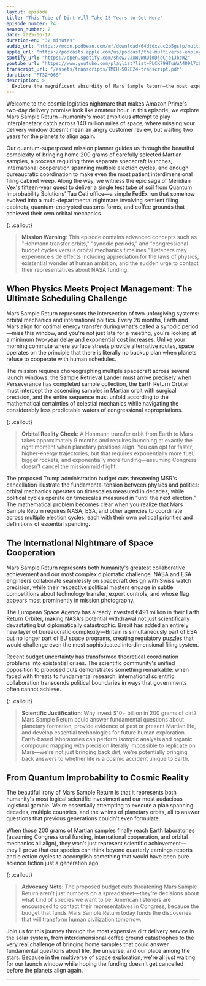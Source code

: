 ```yaml
---
layout: episode
title: "This Tube of Dirt Will Take 15 Years to Get Here"
episode_number: 24
season_number: 2
date: 2025-06-17
duration-en: "32 minutes"
audio_url: "https://mcdn.podbean.com/mf/download/64dtdxzuc2b5gstp/multiverse-employee-handbook-s02e24-this-tube-of-dirt-will-take-15-years-to-get-here.mp3"
apple_url: "https://podcasts.apple.com/us/podcast/the-multiverse-employee-handbook/id1764134739"
spotify_url: "https://open.spotify.com/show/2JxWJWRUjmDjoCje1JbcWZ"
youtube_url: "https://www.youtube.com/playlist?list=PLCK79HTuWuA409l7x6iRN_icn0xZFzamp"
transcript_url: "/assets/transcripts/TMEH-S02E24-transcript.pdf"
duration: "PT32M06S"
description: >
  Explore the magnificent absurdity of Mars Sample Return—the most expensive dirt delivery service in the solar system. From launch windows that only open every 26 months to international cooperation spanning decades, discover why bringing home 200 grams of Martian soil requires more coordination than most peace treaties and the patience of geological timescales.
---
```


Welcome to the cosmic logistics nightmare that makes Amazon Prime's two-day delivery promise look like amateur hour. In this episode, we explore Mars Sample Return—humanity's most ambitious attempt to play interplanetary catch across 140 million miles of space, where missing your delivery window doesn't mean an angry customer review, but waiting two years for the planets to align again.

Our quantum-superposed mission planner guides us through the beautiful complexity of bringing home 200 grams of carefully selected Martian samples, a process requiring three separate spacecraft launches, international cooperation spanning multiple election cycles, and enough bureaucratic coordination to make even the most patient interdimensional filing cabinet weep. Along the way, we witness the epic saga of Meridian Vex's fifteen-year quest to deliver a single test tube of soil from Quantum Improbability Solutions' Tau Ceti office—a simple FedEx run that somehow evolved into a multi-departmental nightmare involving sentient filing cabinets, quantum-encrypted customs forms, and coffee grounds that achieved their own orbital mechanics.

{: .callout}
> **Mission Warning**: This episode contains advanced concepts such as "Hohmann transfer orbits," "synodic periods," and "congressional budget cycles versus orbital mechanics timelines." Listeners may experience side effects including appreciation for the laws of physics, existential wonder at human ambition, and the sudden urge to contact their representatives about NASA funding.

## When Physics Meets Project Management: The Ultimate Scheduling Challenge

Mars Sample Return represents the intersection of two unforgiving systems: orbital mechanics and international politics. Every 26 months, Earth and Mars align for optimal energy transfer during what's called a synodic period—miss this window, and you're not just late for a meeting, you're looking at a minimum two-year delay and exponential cost increases. Unlike your morning commute where surface streets provide alternative routes, space operates on the principle that there is literally no backup plan when planets refuse to cooperate with human schedules.

The mission requires choreographing multiple spacecraft across several launch windows: the Sample Retrieval Lander must arrive precisely when Perseverance has completed sample collection, the Earth Return Orbiter must intercept the ascending samples in Martian orbit with surgical precision, and the entire sequence must unfold according to the mathematical certainties of celestial mechanics while navigating the considerably less predictable waters of congressional appropriations.

{: .callout}
> **Orbital Reality Check**: A Hohmann transfer orbit from Earth to Mars takes approximately 9 months and requires launching at exactly the right moment when planetary positions align. You can opt for faster, higher-energy trajectories, but that requires exponentially more fuel, bigger rockets, and exponentially more funding—assuming Congress doesn't cancel the mission mid-flight.

The proposed Trump administration budget cuts threatening MSR's cancellation illustrate the fundamental tension between physics and politics: orbital mechanics operates on timescales measured in decades, while political cycles operate on timescales measured in "until the next election." The mathematical problem becomes clear when you realize that Mars Sample Return requires NASA, ESA, and other agencies to coordinate across multiple election cycles, each with their own political priorities and definitions of essential spending.

## The International Nightmare of Space Cooperation

Mars Sample Return represents both humanity's greatest collaborative achievement and our most complex diplomatic challenge. NASA and ESA engineers collaborate seamlessly on spacecraft design with Swiss watch precision, while their respective political masters engage in subtle competitions about technology transfer, export controls, and whose flag appears most prominently in mission photography.

The European Space Agency has already invested €491 million in their Earth Return Orbiter, making NASA's potential withdrawal not just scientifically devastating but diplomatically catastrophic. Brexit has added an entirely new layer of bureaucratic complexity—Britain is simultaneously part of ESA but no longer part of EU space programs, creating regulatory puzzles that would challenge even the most sophisticated interdimensional filing system.

Recent budget uncertainty has transformed theoretical coordination problems into existential crises. The scientific community's unified opposition to proposed cuts demonstrates something remarkable: when faced with threats to fundamental research, international scientific collaboration transcends political boundaries in ways that governments often cannot achieve.

{: .callout}
> **Scientific Justification**: Why invest $10+ billion in 200 grams of dirt? Mars Sample Return could answer fundamental questions about planetary formation, provide evidence of past or present Martian life, and develop essential technologies for future human exploration. Earth-based laboratories can perform isotopic analysis and organic compound mapping with precision literally impossible to replicate on Mars—we're not just bringing back dirt, we're potentially bringing back answers to whether life is a cosmic accident unique to Earth.

## From Quantum Improbability to Cosmic Reality

The beautiful irony of Mars Sample Return is that it represents both humanity's most logical scientific investment and our most audacious logistical gamble. We're essentially attempting to execute a plan spanning decades, multiple countries, and the whims of planetary orbits, all to answer questions that previous generations couldn't even formulate.

When those 200 grams of Martian samples finally reach Earth laboratories (assuming Congressional funding, international cooperation, and orbital mechanics all align), they won't just represent scientific achievement—they'll prove that our species can think beyond quarterly earnings reports and election cycles to accomplish something that would have been pure science fiction just a generation ago.

{: .callout}
> **Advocacy Note**: The proposed budget cuts threatening Mars Sample Return aren't just numbers on a spreadsheet—they're decisions about what kind of species we want to be. American listeners are encouraged to contact their representatives in Congress, because the budget that funds Mars Sample Return today funds the discoveries that will transform human civilization tomorrow.

Join us for this journey through the most expensive dirt delivery service in the solar system, from interdimensional coffee ground catastrophes to the very real challenge of bringing home samples that could answer fundamental questions about life, the universe, and our place among the stars. Because in the multiverse of space exploration, we're all just waiting for our launch window while hoping the funding doesn't get cancelled before the planets align again.

---
